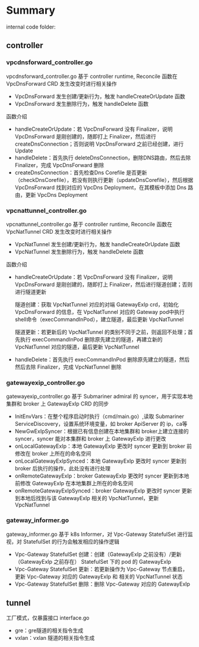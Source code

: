 # Summary

internal code folder:

## controller

### vpcdnsforward_controller.go
vpcdnsforward_controller.go 基于 controller runtime, Reconcile 函数在 VpcDnsForward CRD 发生改变时进行相关操作

- VpcDnsForward 发生创建/更新行为，触发 handleCreateOrUpdate 函数
- VpcDnsForward 发生删除行为，触发 handleDelete 函数

函数介绍
- handleCreateOrUpdate：若 VpcDnsForward 没有 Finalizer，说明 VpcDnsForward 是刚创建的，随即打上 Finalizer，然后进行 createDnsConnection；否则说明 VpcDnsForward 之前已经创建，进行 Update
- handleDelete：首先执行 deleteDnsConnection，删除DNS路由，然后去除 Finalizer，完成 VpcDnsForward 删除
- createDnsConnection：首先检查Dns Corefile 是否更新（checkDnsCorefile），若没有则执行更新（updateDnsCorefile），然后根据 VpcDnsForward 找到对应的 VpcDns Deployment，在其模板中添加 Dns 路由，更新 VpcDns Deployment

### vpcnattunnel_controller.go
vpcnattunnel_controller.go 基于 controller runtime, Reconcile 函数在 VpcNatTunnel CRD 发生改变时进行相关操作

- VpcNatTunnel 发生创建/更新行为，触发 handleCreateOrUpdate 函数
- VpcNatTunnel 发生删除行为，触发 handleDelete 函数

函数介绍
- handleCreateOrUpdate：若 VpcDnsForward 没有 Finalizer，说明 VpcDnsForward 是刚创建的，随即打上 Finalizer，然后进行隧道创建；否则进行隧道更新
  
  隧道创建：获取 VpcNatTunnel 对应的对端 GatewayExIp crd，初始化 VpcDnsForward 的信息，在 VpcNatTunnel 对应的 Gateway pod中执行shell命令（execCommandInPod），建立隧道，最后更新 VpcNatTunnel
  
  隧道更新：若更新后的 VpcNatTunnel 的类别不同于之前，则返回不处理；首先执行 execCommandInPod 删除原先建立的隧道，再建立新的 VpcNatTunnel 对应的隧道，最后更新 VpcNatTunnel
- handleDelete：首先执行 execCommandInPod 删除原先建立的隧道，然后然后去除 Finalizer，完成 VpcNatTunnel 删除

### gatewayexip_controller.go
gatewayexip_controller.go 基于 Submariner admiral 的 syncer，用于实现本地集群和 broker 上 GatewayExIp CRD 的同步
- InitEnvVars：在整个程序启动时执行（cmd/main.go）,读取 Submariner ServiceDiscovery，设置系统环境变量，如 broker ApiServer 的 ip，ca等
- NewGwExIpSyncer：根据已有信息创建在本地集群和 broker上建立连接的 syncer，syncer 能对本集群和 broker 上 GatewayExIp 进行更改
- onLocalGatewayExIp：本地 GatewayExIp 更改时 syncer 更新到 broker 前修改在 broker 上所在的命名空间
- onLocalGatewayExIpSynced：本地 GatewayExIp 更改时 syncer 更新到 broker 后执行的操作，此处没有进行处理
- onRemoteGatewayExIp：broker GatewayExIp 更改时 syncer 更新到本地前修改 GatewayExIp 在本地集群上所在的命名空间
- onRemoteGatewayExIpSynced：broker GatewayExIp 更改时 syncer 更新到本地后找到与该 GatewayExIp 相关的 VpcNatTunnel，更新 VpcNatTunnel

### gateway_informer.go
gateway_informer.go 基于 k8s Informer，对 Vpc-Gateway StatefulSet 进行监视，对 StatefulSet 的行为会触发相应的操作逻辑
- Vpc-Gateway StatefulSet 创建：创建（GatewayExIp 之前没有）/更新（GatewayExIp 之前存在） StatefulSet 下的 pod 的 GatewayExIp
- Vpc-Gateway StatefulSet 更新：若更新操作为 Vpc-Gateway 节点重启， 更新 Vpc-Gateway 对应的 GatewayExIp 和 相关的 VpcNatTunnel 状态
- Vpc-Gateway StatefulSet 删除：删除 Vpc-Gateway 对应的 GatewayExIp

## tunnel

工厂模式，仅暴露接口 interface.go

- gre：gre隧道的相关指令生成
- vxlan：vxlan 隧道的相关指令生成